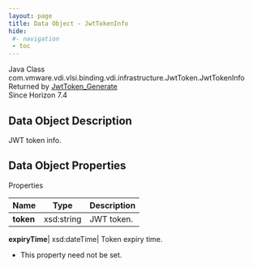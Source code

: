 ```yaml
---
layout: page
title: Data Object - JwtTokenInfo
hide:
 #- navigation
 - toc
---
```






Java Class
    com.vmware.vdi.vlsi.binding.vdi.infrastructure.JwtToken.JwtTokenInfo  
Returned by
     [JwtToken_Generate](vdi.infrastructure.JwtToken.md#generate)  
Since 
    Horizon 7.4

## Data Object Description 

JWT token info. 

## Data Object Properties

Properties

Name |  Type |  Description   
---|---|---  
**token**|  xsd:string|  JWT token.   
  
**expiryTime**|  xsd:dateTime|  Token expiry time.   


* This property need not be set.

  
  
  
  
  
  

